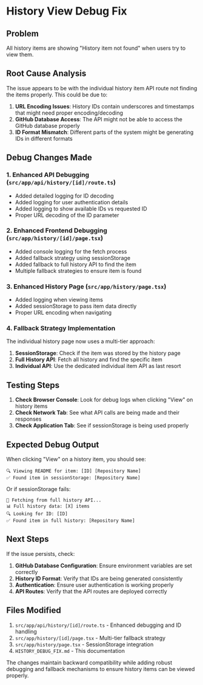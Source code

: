 # History View Debug Fix

## Problem
All history items are showing "History item not found" when users try to view them.

## Root Cause Analysis
The issue appears to be with the individual history item API route not finding the items properly. This could be due to:

1. **URL Encoding Issues**: History IDs contain underscores and timestamps that might need proper encoding/decoding
2. **GitHub Database Access**: The API might not be able to access the GitHub database properly
3. **ID Format Mismatch**: Different parts of the system might be generating IDs in different formats

## Debug Changes Made

### 1. Enhanced API Debugging (`src/app/api/history/[id]/route.ts`)
- Added detailed logging for ID decoding
- Added logging for user authentication details
- Added logging to show available IDs vs requested ID
- Proper URL decoding of the ID parameter

### 2. Enhanced Frontend Debugging (`src/app/history/[id]/page.tsx`)
- Added console logging for the fetch process
- Added fallback strategy using sessionStorage
- Added fallback to full history API to find the item
- Multiple fallback strategies to ensure item is found

### 3. Enhanced History Page (`src/app/history/page.tsx`)
- Added logging when viewing items
- Added sessionStorage to pass item data directly
- Proper URL encoding when navigating

### 4. Fallback Strategy Implementation
The individual history page now uses a multi-tier approach:

1. **SessionStorage**: Check if the item was stored by the history page
2. **Full History API**: Fetch all history and find the specific item
3. **Individual API**: Use the dedicated individual item API as last resort

## Testing Steps

1. **Check Browser Console**: Look for debug logs when clicking "View" on history items
2. **Check Network Tab**: See what API calls are being made and their responses
3. **Check Application Tab**: See if sessionStorage is being used properly

## Expected Debug Output

When clicking "View" on a history item, you should see:
```
🔍 Viewing README for item: [ID] [Repository Name]
✅ Found item in sessionStorage: [Repository Name]
```

Or if sessionStorage fails:
```
🧪 Fetching from full history API...
📊 Full history data: [X] items
🔍 Looking for ID: [ID]
✅ Found item in full history: [Repository Name]
```

## Next Steps

If the issue persists, check:

1. **GitHub Database Configuration**: Ensure environment variables are set correctly
2. **History ID Format**: Verify that IDs are being generated consistently
3. **Authentication**: Ensure user authentication is working properly
4. **API Routes**: Verify that the API routes are deployed correctly

## Files Modified

1. `src/app/api/history/[id]/route.ts` - Enhanced debugging and ID handling
2. `src/app/history/[id]/page.tsx` - Multi-tier fallback strategy
3. `src/app/history/page.tsx` - SessionStorage integration
4. `HISTORY_DEBUG_FIX.md` - This documentation

The changes maintain backward compatibility while adding robust debugging and fallback mechanisms to ensure history items can be viewed properly.